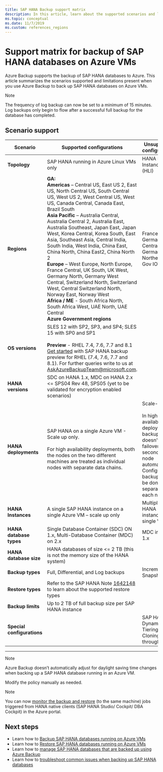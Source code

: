```yaml
---
title: SAP HANA Backup support matrix
description: In this article, learn about the supported scenarios and limitations when you use Azure backup to back up SAP HANA databases on Azure VMs.
ms.topic: conceptual
ms.date: 11/7/2019
ms.custom: references_regions 
---
```


# Support matrix for backup of SAP HANA databases on Azure VMs

Azure Backup supports the backup of SAP HANA databases to Azure. This article summarizes the scenarios supported and limitations present when you use Azure Backup to back up SAP HANA databases on Azure VMs.

> [!NOTE]
> The frequency of log backup can now be set to a minimum of 15 minutes. Log backups only begin to flow after a successful full backup for the database has completed.

## Scenario support

| **Scenario**               | **Supported  configurations**                                | **Unsupported  configurations**                              |
| -------------------------- | ------------------------------------------------------------ | ------------------------------------------------------------ |
| **Topology**               | SAP HANA running in Azure Linux  VMs only                    | HANA Large Instances (HLI)                                   |
| **Regions**                   | **GA:**<br> **Americas** – Central US, East US 2, East US, North Central US, South Central US, West US 2, West Central US, West US, Canada Central, Canada East, Brazil South <br> **Asia Pacific** – Australia Central, Australia Central 2, Australia East, Australia Southeast, Japan East, Japan West, Korea Central, Korea South, East Asia, Southeast Asia, Central India, South India, West India, China East, China North, China East2, China North 2 <br> **Europe** – West Europe, North Europe, France Central, UK South, UK West, Germany North, Germany West Central, Switzerland North, Switzerland West, Central Switzerland North, Norway East, Norway West <br> **Africa / ME** - South Africa North, South Africa West, UAE North, UAE Central  <BR>  **Azure Government regions** | France South, Germany Central, Germany Northeast, US Gov IOWA |
| **OS versions**            | SLES 12 with SP2, SP3, and SP4; SLES 15 with SP0 and SP1 <br><br>   **Preview** - RHEL 7.4, 7.6, 7.7 and 8.1  <br>     [Get started](https://docs.microsoft.com/azure/backup/tutorial-backup-sap-hana-db) with SAP HANA backup preview for RHEL (7.4, 7.6, 7.7 and 8.1). For further queries write to us at [AskAzureBackupTeam@microsoft.com](mailto:AskAzureBackupTeam@microsoft.com).                |                                             |
| **HANA versions**          | SDC on HANA 1.x, MDC on HANA 2.x <= SPS04 Rev 48, SPS05 (yet to be validated for encryption enabled scenarios)      |                                                            |
| **HANA deployments**       | SAP HANA on a single Azure VM -  Scale up only. <br><br> For high availability deployments, both the nodes on the two different machines are treated as individual nodes with separate data chains.               | Scale-out <br><br> In high availability deployments, backup doesn’t failover to the secondary node automatically. Configuring backup should be done separately for each node.                                           |
| **HANA Instances**         | A single SAP HANA instance on a  single Azure VM – scale up only | Multiple SAP HANA instances on a  single VM                  |
| **HANA database types**    | Single Database Container (SDC)  ON 1.x, Multi-Database Container (MDC) on 2.x | MDC in HANA 1.x                                              |
| **HANA database size**     | HANA databases of size <= 2 TB  (this is not the memory size of the HANA system)               |                                                              |
| **Backup types**           | Full, Differential, and Log backups                          | Incremental, Snapshots                                       |
| **Restore types**          | Refer to the SAP HANA Note [1642148](https://launchpad.support.sap.com/#/notes/1642148) to learn about the supported restore types |                                                              |
| **Backup limits**          | Up to 2 TB of full backup size per SAP HANA instance         |                                                              |
| **Special configurations** |                                                              | SAP HANA + Dynamic Tiering <br>  Cloning through LaMa        |

------

>[!NOTE]
>Azure Backup doesn’t automatically adjust for daylight saving time changes when backing up a SAP HANA database running in an Azure VM.
>
>Modify the policy manually as needed.


> [!NOTE]
> You can now [monitor the backup and restore](https://docs.microsoft.com/azure/backup/sap-hana-db-manage#monitor-manual-backup-jobs-in-the-portal) (to the same machine) jobs triggered from HANA native clients (SAP HANA Studio/ Cockpit/ DBA Cockpit) in the Azure portal.

## Next steps

* Learn how to [Backup SAP HANA databases running on Azure VMs](https://docs.microsoft.com/azure/backup/backup-azure-sap-hana-database)
* Learn how to [Restore SAP HANA databases running on Azure VMs](https://docs.microsoft.com/azure/backup/sap-hana-db-restore)
* Learn how to [manage SAP HANA databases that are backed up using Azure Backup](sap-hana-db-manage.md)
* Learn how to [troubleshoot common issues when backing up SAP HANA databases](https://docs.microsoft.com/azure/backup/backup-azure-sap-hana-database-troubleshoot)
